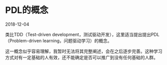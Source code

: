# PDL的概念

2018-12-04

类比TDD（Test-driven development，测试驱动开发），这里适当提出提出PDL（Problem-driven learning，问题驱动学习）的概念。

这一概念似乎容易理解，我暂时无法将其完整阐述，会在之后逐步完善。这种学习方式对有一定基础的人有效，还不能确定是否可以推广到没有任何基础的人群。
